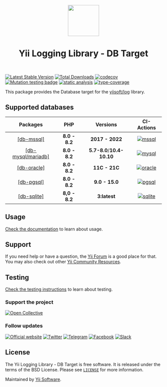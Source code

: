 <p align="center">
    <a href="https://github.com/yiisoft" target="_blank">
        <img src="https://yiisoft.github.io/docs/images/yii_logo.svg" height="100px">
    </a>
    <h1 align="center">Yii Logging Library - DB Target</h1>
    <br>
</p>

[![Latest Stable Version](https://poser.pugx.org/yiisoft/log-target-db/v/stable.png)](https://packagist.org/packages/yiisoft/log-target-db)
[![Total Downloads](https://poser.pugx.org/yiisoft/log-target-db/downloads.png)](https://packagist.org/packages/yiisoft/log-target-db)
[![codecov](https://codecov.io/gh/yiisoft/log-target-db/branch/master/graph/badge.svg?token=AP7VK8ZYIF)](https://codecov.io/gh/yiisoft/log-target-db)
[![Mutation testing badge](https://img.shields.io/endpoint?style=flat&url=https%3A%2F%2Fbadge-api.stryker-mutator.io%2Fgithub.com%2Fyiisoft%2Flog-target-db%2Fmaster)](https://dashboard.stryker-mutator.io/reports/github.com/yiisoft/log-target-db/master)
[![static analysis](https://github.com/yiisoft/log-target-db/workflows/static%20analysis/badge.svg)](https://github.com/yiisoft/log-target-db/actions?query=workflow%3A%22static+analysis%22)
[![type-coverage](https://shepherd.dev/github/yiisoft/log-target-db/coverage.svg)](https://shepherd.dev/github/yiisoft/log-target-db)

This package provides the Database target for the [yiisoft/log](https://github.com/yiisoft/log) library.

## Supported databases

|                      Packages                       |      PHP      |    Versions     |                                                                        CI-Actions                                                                         |
|:---------------------------------------------------:|:-------------:|:---------------:|:---------------------------------------------------------------------------------------------------------------------------------------------------------:|
|  [[db-mssql]](https://github.com/yiisoft/db-mssql)  | **8.0 - 8.2** | **2017 - 2022** |  [![mssql](https://github.com/yiisoft/log-target-db/actions/workflows/mssql.yml/badge.svg)](https://github.com/yiisoft/log-target-db/actions/workflows/mssql.yml)   | |
|  [[db-mysql/mariadb]](https://github.com/yiisoft/db-mysql)  | **8.0 - 8.2** |  **5.7-8.0**/**10.4-10.10**  |  [![mysql](https://github.com/yiisoft/log-target-db/actions/workflows/mysql.yml/badge.svg)](https://github.com/yiisoft/log-target-db/actions/workflows/mysql.yml)   |
| [[db-oracle]](https://github.com/yiisoft/db-oracle) | **8.0 - 8.2** |  **11C - 21C**  | [![oracle](https://github.com/yiisoft/log-target-db/actions/workflows/oracle.yml/badge.svg)](https://github.com/yiisoft/log-target-db/actions/workflows/oracle.yml) |
|  [[db-pgsql]](https://github.com/yiisoft/db-pgsql)  | **8.0 - 8.2** | **9.0 - 15.0**  |  [![pgsql](https://github.com/yiisoft/log-target-db/actions/workflows/pgsql.yml/badge.svg)](https://github.com/yiisoft/log-target-db/actions/workflows/pgsql.yml)   |
| [[db-sqlite]](https://github.com/yiisoft/db-sqlite) | **8,0 - 8.2** |  **3:latest**   | [![sqlite](https://github.com/yiisoft/log-target-db/actions/workflows/sqlite.yml/badge.svg)](https://github.com/yiisoft/log-target-db/actions/workflows/sqlite.yml) |


## Usage 

[Check the documentation](/docs/en/README.md) to learn about usage.

## Support

If you need help or have a question, the [Yii Forum](https://forum.yiiframework.com/c/yii-3-0/db/68) is a good place for that.
You may also check out other [Yii Community Resources](https://www.yiiframework.com/community).

## Testing

[Check the testing instructions](/docs/en/testing.md) to learn about testing.

### Support the project

[![Open Collective](https://img.shields.io/badge/Open%20Collective-sponsor-7eadf1?logo=open%20collective&logoColor=7eadf1&labelColor=555555)](https://opencollective.com/yiisoft)

### Follow updates

[![Official website](https://img.shields.io/badge/Powered_by-Yii_Framework-green.svg?style=flat)](https://www.yiiframework.com/)
[![Twitter](https://img.shields.io/badge/twitter-follow-1DA1F2?logo=twitter&logoColor=1DA1F2&labelColor=555555?style=flat)](https://twitter.com/yiiframework)
[![Telegram](https://img.shields.io/badge/telegram-join-1DA1F2?style=flat&logo=telegram)](https://t.me/yii3en)
[![Facebook](https://img.shields.io/badge/facebook-join-1DA1F2?style=flat&logo=facebook&logoColor=ffffff)](https://www.facebook.com/groups/yiitalk)
[![Slack](https://img.shields.io/badge/slack-join-1DA1F2?style=flat&logo=slack)](https://yiiframework.com/go/slack)

## License

The Yii Logging Library - DB Target is free software. It is released under the terms of the BSD License.
Please see [`LICENSE`](./LICENSE.md) for more information.

Maintained by [Yii Software](https://www.yiiframework.com/).
